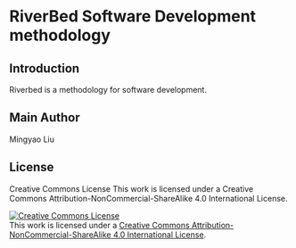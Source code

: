 # RiverBed Software Development methodology

## Introduction

Riverbed is a methodology for software development.




## Main Author

Mingyao Liu

## License

Creative Commons License
This work is licensed under a Creative Commons Attribution-NonCommercial-ShareAlike 4.0 International License.

<a rel="license" href="http://creativecommons.org/licenses/by-nc-sa/4.0/"><img alt="Creative Commons License" style="border-width:0" src="https://i.creativecommons.org/l/by-nc-sa/4.0/88x31.png" /></a><br />This work is licensed under a <a rel="license" href="http://creativecommons.org/licenses/by-nc-sa/4.0/">Creative Commons Attribution-NonCommercial-ShareAlike 4.0 International License</a>.
